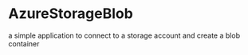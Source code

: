 # AzureStorageBlob
a simple application to connect to a storage account and create a blob container
